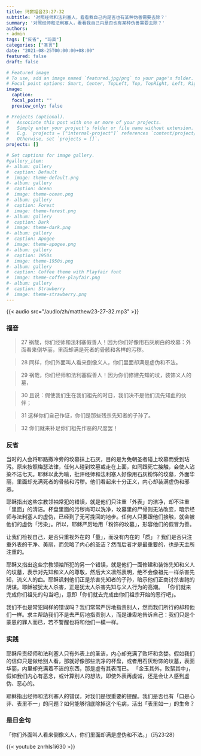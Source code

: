 ```yaml
---
title: 玛窦福音23:27-32
subtitle: '对照经师和法利塞人，看看我自己内是否也有某种伪善需要去除？'
summary: '对照经师和法利塞人，看看我自己内是否也有某种伪善需要去除？'
authors:
- admin
tags: ["反省", "玛窦"]
categories: ["圣言"]
date: "2021-08-25T00:00:00+08:00"
featured: false
draft: false

# Featured image
# To use, add an image named `featured.jpg/png` to your page's folder.
# Focal point options: Smart, Center, TopLeft, Top, TopRight, Left, Right, BottomLeft, Bottom, BottomRight
image:
  caption:
  focal_point: ""
  preview_only: false

# Projects (optional).
#   Associate this post with one or more of your projects.
#   Simply enter your project's folder or file name without extension.
#   E.g. `projects = ["internal-project"]` references `content/project/deep-learning/index.md`.
#   Otherwise, set `projects = []`.
projects: []

# Set captions for image gallery.
#gallery_item:
#- album: gallery
#  caption: Default
#  image: theme-default.png
#- album: gallery
#  caption: Ocean
#  image: theme-ocean.png
#- album: gallery
#  caption: Forest
#  image: theme-forest.png
#- album: gallery
#  caption: Dark
#  image: theme-dark.png
#- album: gallery
#  caption: Apogee
#  image: theme-apogee.png
#- album: gallery
#  caption: 1950s
#  image: theme-1950s.png
#- album: gallery
#  caption: Coffee theme with Playfair font
#  image: theme-coffee-playfair.png
#- album: gallery
#  caption: Strawberry
#  image: theme-strawberry.png
---
```


{{< audio src="/audio/zh/matthew23-27-32.mp3" >}}

### 福音
> 27 祸哉，你们经师和法利塞假善人！因为你们好像用石灰刷白的坟墓：外面看来倒华丽，里面却满是死者的骨骸和各样的污秽。

> 28 同样，你们外面叫人看来倒像义人，你们里面却满是虚伪和不法。

> 29 祸哉，你们经师和法利塞假善人！因为你们修建先知的坟，装饰义人的墓，

> 30 且说：假使我们生在我们祖先的时日，我们决不是他们流先知血的伙伴；

> 31 这样你们自己作证，你们是那些残杀先知者的子孙了。

> 32 你们就来补足你们祖先作恶的尺度罢！

### 反省
当时的人会将耶路撒冷旁的坟墓抺上石灰，目的是为免朝圣者碰上坟墓而受到玷污。原来按照梅瑟法律，任何人碰到坟墓或走在上面，如同跟死亡接触，会使人沾染不洁七天。耶稣以此为喻，批评经师和法利塞人好像用石灰粉饰的坟墓，外面华丽，里面却充满死者的骨骸和污秽。他们看起来十分正义，内心却装满虚伪和邪恶。

耶稣指出这些宗教领袖常犯的错误，就是他们只注重「外表」的洁净，却不注重「里面」的清洁。杯盘里面的污秽尚可以洗净，坟墓里的尸骨则无法改变，暗示经师与法利塞人的虚伪，已经到了无可挽回的地步。任何人只要跟他们接触，就会被他们的虚伪「污染」。所以，耶稣严厉地用「粉饰的坟墓」，形容他们的假冒为善。

让我们检视自己，是否只重视外在的「量」，而没有内在的「质」？我们是否只注重外表的干净、美丽，而忽略了内心的圣洁？然而后者才是最重要的，也是天主所注重的。

耶稣又指出这些宗教领袖所犯的另一个错误，就是他们一面修建和装饰先知和义人的坟墓，表示对先知和义人的尊敬，然后大义凛然表明，绝不会像祖先一样杀害先知，流义人的血。耶稣讽刺他们正是杀害先知者的子孙，暗示他们正商讨杀害祂的阴谋。耶稣被犹太人杀害，正是犹太人杀害先知与义人行为的高潮。 「你们就来完成你们祖先的勾当吧」，意即「你们就去完成由你们祖宗开始的恶行吧」。

我们不也是常犯同样的错误吗？我们常常严厉地指责别人，然而我们所行的却和他们一样。求主帮助我们不是去严厉地指责别人，而是谦卑地告诉自己：我们只是个蒙恩的罪人而已，若不警醒也将和他们一模一样。

### 实践
耶稣斥责经师和法利塞人只有外表上的圣洁，内心却充满了败坏和贪婪。假如我们的信仰只是做给别人看，那就好像那些洗净的杯盘，或者用石灰粉饰的坟墓，表面华丽，内里却充满着不洁的东西，那是虚有其表而已。 「金玉其外，败絮其中」，假如我们内心有恶念，或计算别人的想法，即使外表再虔诚，还是会让人感到虚伪、恶心的。

耶稣指出经师和法利塞人的错误，对我们是很重要的提醒。我们是否也有「口是心非、表里不一」的问题？如何能够彻底除掉这个毛病，活出「表里如一」的生命？

### 是日金句
「你们外面叫人看来倒像义人，你们里面却满是虚伪和不法。」（玛23:28）

{{< youtube znrhIs1i630 >}}
